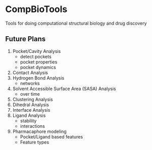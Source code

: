 # CompBioTools
Tools for doing computational structural biology and drug discovery


## Future Plans
1. Pocket/Cavity Analysis
    * detect pockets
    * pocket properties
    * pocket dynamics
2. Contact Analysis
3. Hydrogen Bond Analysis
    * networks
4. Solvent Accessible Surface Area (SASA) Analysis
    * over time
5. Clustering Analysis
6. Dihedral Analysis
7. Interface Analysis
8. Ligand Analysis
    * stability
    * interactions
9. Pharmacaphore modeling
    * Pocket/Ligand based features
    * Feature types
